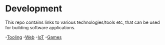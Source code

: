 # Development
This repo contains links to various technologies/tools etc, that can be used for building software applications.

-[Tooling](./tooling.md)
-[Web](./web.md)
-[IoT](./iot.md)
-[Games](./games.md)
